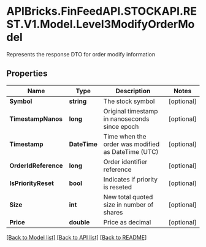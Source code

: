 # APIBricks.FinFeedAPI.STOCKAPI.REST.V1.Model.Level3ModifyOrderModel
Represents the response DTO for order modify information

## Properties

Name | Type | Description | Notes
------------ | ------------- | ------------- | -------------
**Symbol** | **string** | The stock symbol | [optional] 
**TimestampNanos** | **long** | Original timestamp in nanoseconds since epoch | [optional] 
**Timestamp** | **DateTime** | Time when the order was modified as DateTime (UTC) | [optional] 
**OrderIdReference** | **long** | Order identifier reference | [optional] 
**IsPriorityReset** | **bool** | Indicates if priority is reseted | [optional] 
**Size** | **int** | New total quoted size in number of shares | [optional] 
**Price** | **double** | Price as decimal | [optional] 

[[Back to Model list]](../../README.md#documentation-for-models) [[Back to API list]](../../README.md#documentation-for-api-endpoints) [[Back to README]](../../README.md)

